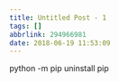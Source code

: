 ```yaml
---
title: Untitled Post - 1
tags: []
abbrlink: 294966981
date: 2018-06-19 11:53:09
---
```


python -m pip uninstall pip